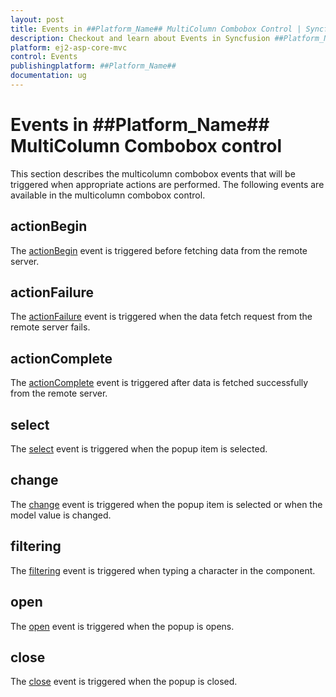 ```yaml
---
layout: post
title: Events in ##Platform_Name## MultiColumn Combobox Control | Syncfusion
description: Checkout and learn about Events in Syncfusion ##Platform_Name## MultiColumn Combobox control of Syncfusion Essential JS 2 and more.
platform: ej2-asp-core-mvc
control: Events
publishingplatform: ##Platform_Name##
documentation: ug
---
```


# Events in ##Platform_Name## MultiColumn Combobox control

This section describes the multicolumn combobox events that will be triggered when appropriate actions are performed. The following events are available in the multicolumn combobox control.

## actionBegin

The [actionBegin](https://help.syncfusion.com/cr/aspnetcore-js2/Syncfusion.EJ2.MultiColumnComboBox.MultiColumnComboBox.html#Syncfusion_EJ2_MultiColumnComboBox_MultiColumnComboBox_ActionBegin) event is triggered before fetching data from the remote server.

## actionFailure

The [actionFailure](https://help.syncfusion.com/cr/aspnetcore-js2/Syncfusion.EJ2.MultiColumnComboBox.MultiColumnComboBox.html#Syncfusion_EJ2_MultiColumnComboBox_MultiColumnComboBox_ActionFailure) event is triggered when the data fetch request from the remote server fails.

## actionComplete

The [actionComplete](https://help.syncfusion.com/cr/aspnetcore-js2/Syncfusion.EJ2.MultiColumnComboBox.MultiColumnComboBox.html#Syncfusion_EJ2_MultiColumnComboBox_MultiColumnComboBox_ActionComplete) event is triggered after data is fetched successfully from the remote server.

## select

The [select](https://help.syncfusion.com/cr/aspnetcore-js2/Syncfusion.EJ2.MultiColumnComboBox.MultiColumnComboBox.html#Syncfusion_EJ2_MultiColumnComboBox_MultiColumnComboBox_Select) event is triggered when the popup item is selected.

## change

The [change](https://help.syncfusion.com/cr/aspnetcore-js2/Syncfusion.EJ2.MultiColumnComboBox.MultiColumnComboBox.html#Syncfusion_EJ2_MultiColumnComboBox_MultiColumnComboBox_Change) event is triggered when the popup item is selected or when the model value is changed.

## filtering

The [filtering](https://help.syncfusion.com/cr/aspnetcore-js2/Syncfusion.EJ2.MultiColumnComboBox.MultiColumnComboBox.html#Syncfusion_EJ2_MultiColumnComboBox_MultiColumnComboBox_Filtering) event is triggered when typing a character in the component.

## open

The [open](https://help.syncfusion.com/cr/aspnetcore-js2/Syncfusion.EJ2.MultiColumnComboBox.MultiColumnComboBox.html#Syncfusion_EJ2_MultiColumnComboBox_MultiColumnComboBox_Open) event is triggered when the popup is opens.

## close

The [close](https://help.syncfusion.com/cr/aspnetcore-js2/Syncfusion.EJ2.MultiColumnComboBox.MultiColumnComboBox.html#Syncfusion_EJ2_MultiColumnComboBox_MultiColumnComboBox_Close) event is triggered when the popup is closed.